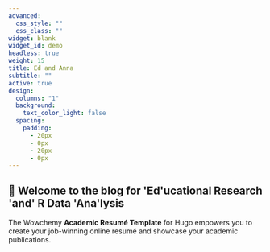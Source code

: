 ```yaml
---
advanced:
  css_style: ""
  css_class: ""
widget: blank
widget_id: demo
headless: true
weight: 15
title: Ed and Anna
subtitle: ""
active: true
design:
  columns: "1"
  background:
    text_color_light: false
  spacing:
    padding:
      - 20px
      - 0px
      - 20px
      - 0px
---
```


## 👋 Welcome to the blog for 'Ed'ucational Research 'and' R Data 'Ana'lysis

The Wowchemy **Academic Resumé Template** for Hugo empowers you to create your job-winning online resumé and showcase your academic publications.


